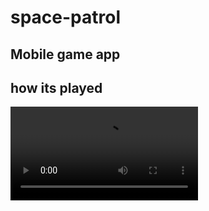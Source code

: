 # space-patrol
Mobile game app 
-
## how its played

![space patrol Demo](showcase/space_patrol.mp4)
